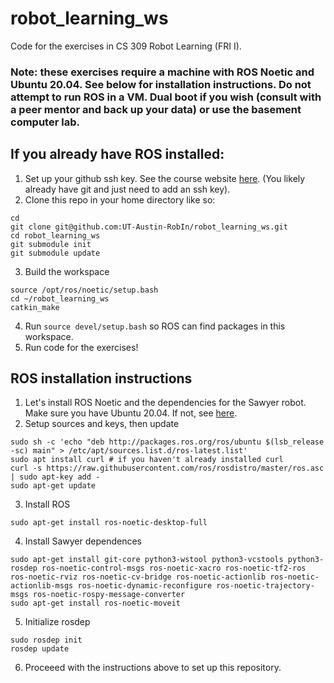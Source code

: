 # robot_learning_ws
Code for the exercises in CS 309 Robot Learning (FRI I). 

### Note: these exercises require a machine with ROS Noetic and Ubuntu 20.04. See below for installation instructions. Do not attempt to run ROS in a VM. Dual boot if you wish (consult with a peer mentor and back up your data) or use the basement computer lab. 

## If you already have ROS installed: 
1. Set up your github ssh key. See the course website [here](https://www.cs.utexas.edu/~abba/fri-robot-learning/install_use_github.html). (You likely already have git and just need to add an ssh key). 
2. Clone this repo in your home directory like so:
```
cd
git clone git@github.com:UT-Austin-RobIn/robot_learning_ws.git
cd robot_learning_ws
git submodule init
git submodule update
```
3. Build the workspace
```
source /opt/ros/noetic/setup.bash
cd ~/robot_learning_ws
catkin_make
```
4. Run `source devel/setup.bash` so ROS can find packages in this workspace.
5. Run code for the exercises! 


## ROS installation instructions
1. Let's install ROS Noetic and the dependencies for the Sawyer robot. Make sure you have Ubuntu 20.04. If not, see [here](https://releases.ubuntu.com/focal/).
2. Setup sources and keys, then update
```
sudo sh -c 'echo "deb http://packages.ros.org/ros/ubuntu $(lsb_release -sc) main" > /etc/apt/sources.list.d/ros-latest.list'
sudo apt install curl # if you haven't already installed curl
curl -s https://raw.githubusercontent.com/ros/rosdistro/master/ros.asc | sudo apt-key add -
sudo apt-get update
```
3. Install ROS
```
sudo apt-get install ros-noetic-desktop-full
```
4. Install Sawyer dependences
```
sudo apt-get install git-core python3-wstool python3-vcstools python3-rosdep ros-noetic-control-msgs ros-noetic-xacro ros-noetic-tf2-ros ros-noetic-rviz ros-noetic-cv-bridge ros-noetic-actionlib ros-noetic-actionlib-msgs ros-noetic-dynamic-reconfigure ros-noetic-trajectory-msgs ros-noetic-rospy-message-converter
sudo apt-get install ros-noetic-moveit
```
5. Initialize rosdep
```
sudo rosdep init
rosdep update
```
6. Proceeed with the instructions above to set up this repository.



